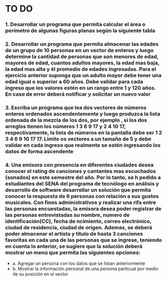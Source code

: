 # TO DO

### 1. Desarrollar un programa que permita calcular el área o perímetro de algunas figuras planas según la siguiente tabla
### 2. Desarrollar un programa que permita almacenar las edades de un grupo de 10 personas en un vector de enteros y luego determine la cantidad de personas que son menores de edad, mayores de edad, cuantos adultos mayores, la edad mas baja, la edad mas alta y él promedio de edades ingresadas. Para el ejercicio anterior suponga que un adulto mayor debe tener una edad igual o superior a 60 años. Debe validar para cada ingreso que los valores estén en un rango entre 1 y 120 años. En caso de error deberá notificar y solicitar un nuevo valor
### 3. Escriba un programa que lea dos vectores de números enteros ordenados ascendentemente y luego produzca la lista ordenada de la mezcla de los dos, por ejemplo , si los dos arreglos tienen los números 1 3 6 9 17 y 2 4 10 17, respectivamente, la lista de números en la pantalla debe ser 1 2 3 4 6 9 10 17 17. Limite os vectores a un tamaño de 5 y debe validar en cada ingreso que realmente se estén ingresando los datos de forma ascendente
### 4. Una emisora con presencia en diferentes ciudades desea conocer el rating de canciones y cantantes mas escuchados (sonados) en este semestre del año. Por lo tanto, se h pedido a estudiantes del SENA del programa de tecnólogo en análisis y desarrollo de software desarrollar un solución que permita conocer la respuesta de 6 personas con relación a sus gustos musicales. Con fines administrativos y realizar una rifa entre las personas encuestadas, la emisora desea poder registrar de las personas entrevistadas su nombre, numero de identificación(CC), fecha de ncimiento, correo electrónico, ciudad de residencia, ciudad de origen. Ademas, se deberá poder almacenar el artista y titulo de hasta 3 canciones favoritas en cada una de las personas que se ingrese, teniendo en cuenta lo anterior, se sugiere que la solución deberá mostrar un menú que permita las siguientes opciones:
- a. Agregar un persona con los datos que se listan anteriormente
- b. Mostrar la información personal de una persona particual por medio de su posición en el vector